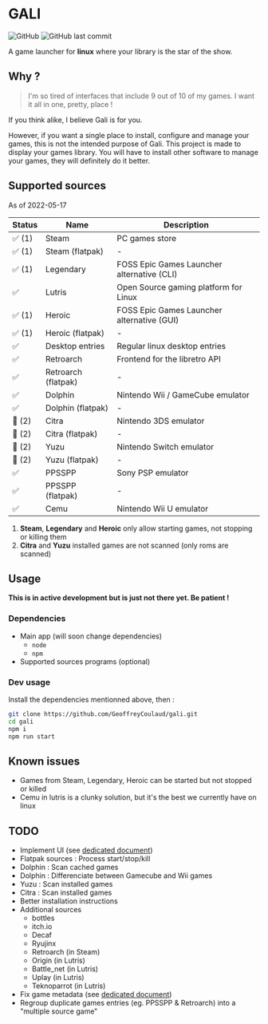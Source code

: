 # GALI

![GitHub](https://img.shields.io/github/license/GeoffreyCoulaud/gali?style=for-the-badge)
![GitHub last commit](https://img.shields.io/github/last-commit/GeoffreyCoulaud/gali?style=for-the-badge)

A game launcher for **linux** where your library is the star of the show.

## Why ?
> I'm so tired of interfaces that include 9 out of 10 of my games. I want it all in one, pretty, place ! 

If you think alike, I believe Gali is for you. 

However, if you want a single place to install, configure and manage your games, 
this is not the intended purpose of Gali. This project is made to display your games library. 
You will have to install other software to manage your games, they will definitely do it better.

## Supported sources
As of 2022-05-17

Status | Name                               | Description                                
------ | ---------------------------------- | -----------------------------------------
✅ (1) | Steam                              | PC games store
✅ (1) | Steam (flatpak)                    | -
✅ (1) | Legendary                          | FOSS Epic Games Launcher alternative (CLI)
✅     | Lutris                             | Open Source gaming platform for Linux
✅ (1) | Heroic                             | FOSS Epic Games Launcher alternative (GUI)
✅ (1) | Heroic (flatpak)                   | -
✅     | Desktop entries                    | Regular linux desktop entries
✅     | Retroarch                          | Frontend for the libretro API
✅     | Retroarch (flatpak)                | -
✅     | Dolphin                            | Nintendo Wii / GameCube emulator
✅     | Dolphin (flatpak)                  | -
🔶 (2) | Citra                              | Nintendo 3DS emulator
🔶 (2) | Citra (flatpak)                    | -
🔶 (2) | Yuzu                               | Nintendo Switch emulator
🔶 (2) | Yuzu (flatpak)                     | -
✅     | PPSSPP                             | Sony PSP emulator
✅     | PPSSPP (flatpak)                   | -
✅     | Cemu                               | Nintendo Wii U emulator

1. **Steam**, **Legendary** and **Heroic** only allow starting games, not stopping or killing them
2. **Citra** and **Yuzu** installed games are not scanned (only roms are scanned)

## Usage
**This is in active development but is just not there yet. Be patient !**

### Dependencies
* Main app (will soon change dependencies)
	* `node`
	* `npm`
* Supported sources programs (optional)

### Dev usage
Install the dependencies mentionned above, then :

```sh
git clone https://github.com/GeoffreyCoulaud/gali.git
cd gali
npm i
npm run start
```

## Known issues
* Games from Steam, Legendary, Heroic can be started but not stopped or killed
* Cemu in lutris is a clunky solution, but it's the best we currently have on linux

## TODO
* Implement UI (see [dedicated document](./resources/ui_design_process.md))
* Flatpak sources : Process start/stop/kill
* Dolphin : Scan cached games
* Dolphin : Differenciate between Gamecube and Wii games
* Yuzu : Scan installed games
* Citra : Scan installed games
* Better installation instructions
* Additional sources
	* bottles
	* itch.io
	* Decaf
	* Ryujinx
	* Retroarch (in Steam)
	* Origin (in Lutris)
	* Battle_net (in Lutris)
	* Uplay (in Lutris)
	* Teknoparrot (in Lutris)
* Fix game metadata (see [dedicated document](./resources/fixing_game_metadata.md))
* Regroup duplicate games entries (eg. PPSSPP & Retroarch) into a "multiple source game"

